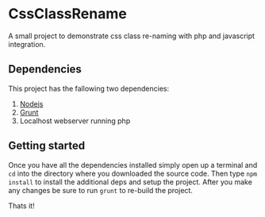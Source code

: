 # CssClassRename
A small project to demonstrate css class re-naming with php and javascript integration.

## Dependencies
This project has the fallowing two dependencies:

  1. [Nodejs][1]
  2. [Grunt][2]
  3. Localhost webserver running php

## Getting started

Once you have all the dependencies installed simply open up a terminal and `cd` into the directory where you
downloaded the source code. Then type `npm install` to install the additional deps and setup the project.
After you make any changes be sure to run `grunt` to re-build the project.

Thats it!

[1]: http://nodejs.org/
[2]: http://gruntjs.com/